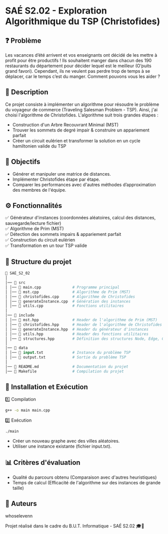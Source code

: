 # SAÉ S2.02 - Exploration Algorithmique du TSP (Christofides)

## ❓ Problème
Les vacances d’été arrivent et vos enseignants ont décidé de les mettre à
profit pour être productifs ! Ils souhaitent manger dans chacun des 190
restaurants du département pour décider lequel est le meilleur (O’puits
grand favori). Cependant, ils ne veulent pas perdre trop de temps à se
déplacer, car le temps c’est du manger. Comment pouvons vous les aider ?

## 📝 Description
Ce projet consiste à implémenter un algorithme pour résoudre le problème du voyageur de commerce (Traveling Salesman Problem - TSP). Ainsi, j'ai choisi l'algorithme de Christofides.
L'algorithme suit trois grandes étapes :

- Construction d'un Arbre Recouvrant Minimal (MST)
- Trouver les sommets de degré impair & construire un appariement parfait
- Créer un circuit eulérien et transformer la solution en un cycle hamiltonien valide du TSP

## 🎯 Objectifs
- Générer et manipuler une matrice de distances.
- Implémenter Christofides étape par étape.
- Comparer les performances avec d'autres méthodes d’approximation des membres de l'équipe.

## ⚙️ Fonctionnalités
✅ Générateur d'instances (coordonnées aléatoires, calcul des distances, sauvegarde/lecture fichier)  
✅ Algorithme de Prim (MST)  
✅ Détection des sommets impairs & appariement parfait  
✅ Construction du circuit eulérien  
✅ Transformation en un tour TSP valide  

## 📂 Structure du projet
```graphql
📁 SAÉ_S2_02
│
│── 📁 src
│ │── 📄 main.cpp              # Programme principal
│ │── 📄 mst.cpp               # Algorithme de Prim (MST)
│ │── 📄 christofides.cpp      # Algorithme de Christofides
│ │── 📄 generateInstance.cpp  # Génération des instances
│ │── 📄 utils.cpp             # Fonctions utilitaires
│
│── 📁 include
│ │── 📄 mst.hpp               # Header de l'algorithme de Prim (MST)
│ │── 📄 christofides.hpp      # Header de l'algorithme de Christofides
│ │── 📄 generateInstance.hpp  # Header du générateur d'instances
│ │── 📄 utils.hpp             # Header des fonctions utilitaires
│ │── 📄 structures.hpp        # Définition des structures Node, Edge, Compare
│
│── 📁 data
│ │── 📄 input.txt             # Instance du problème TSP
│ │── 📄 output.txt            # Sortie du problème TSP
│
│── 📄 README.md               # Documentation du projet
│── 📄 Makefile                # Compilation du projet
```

## 🚀 Installation et Exécution
1️⃣ Compilation
```bash
g++ -o main main.cpp
```

2️⃣ Exécution
```bash
./main
```

- Créer un nouveau graphe avec des villes aléatoires.
- Utiliser une instance existante (fichier input.txt).

## 📊 Critères d'évaluation
- Qualité du parcours obtenu (Comparaison avec d'autres heuristiques)
- Temps de calcul (Efficacité de l'algorithme sur des instances de grande taille)

## 👥 Auteurs
whoselevenn  

Projet réalisé dans le cadre du B.U.T. Informatique - SAÉ S2.02 🎓🚀
